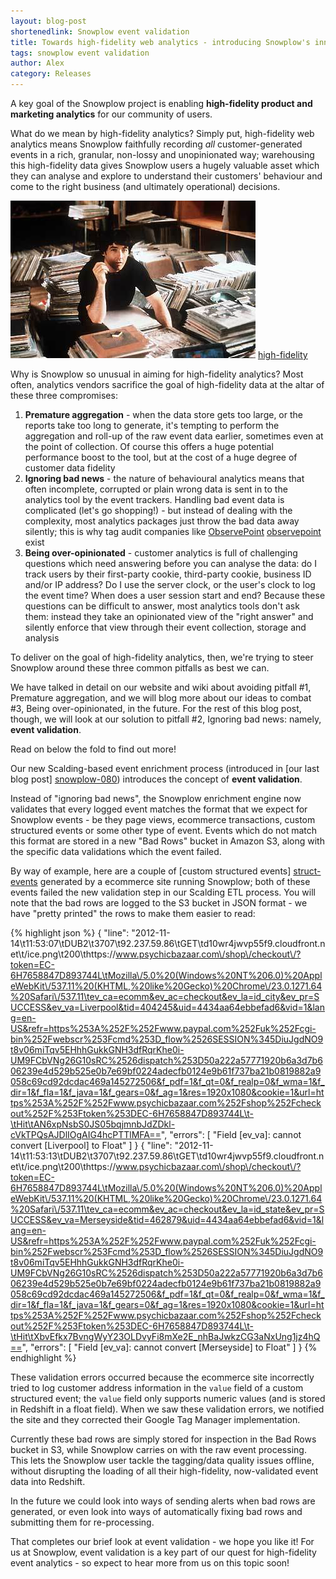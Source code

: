 ```yaml
---
layout: blog-post
shortenedlink: Snowplow event validation
title: Towards high-fidelity web analytics - introducing Snowplow's innovative new event validation capabilities
tags: snowplow event validation
author: Alex
category: Releases
---
```


A key goal of the Snowplow project is enabling **high-fidelity product and marketing analytics** for our community of users.

What do we mean by high-fidelity analytics? Simply put, high-fidelity web analytics means Snowplow faithfully recording _all_ customer-generated events in a rich, granular, non-lossy and unopinionated way; warehousing this high-fidelity data gives Snowplow users a hugely valuable asset which they can analyse and explore to understand their customers' behaviour and come to the right business (and ultimately operational) decisions.

![high-fidelity] [high-fidelity]

Why is Snowplow so unusual in aiming for high-fidelity analytics? Most often, analytics vendors sacrifice the goal of high-fidelity data at the altar of these three compromises:

1. **Premature aggregation** - when the data store gets too large, or the reports take too long to generate, it's tempting to perform the  aggregation and roll-up of the raw event data earlier, sometimes even at the point of collection. Of course this offers a huge potential performance boost to the tool, but at the cost of a huge degree of customer data fidelity
2. **Ignoring bad news** - the nature of behavioural analytics means that often incomplete, corrupted or plain wrong data is sent in to the analytics tool by the event trackers. Handling bad event data is complicated (let's go shopping!) - but instead of dealing with the complexity, most analytics packages just throw the bad data away silently; this is why tag audit companies like [ObservePoint] [observepoint] exist
3. **Being over-opinionated** - customer analytics is full of challenging questions which need answering before you can analyse the data: do I track users by their first-party cookie, third-party cookie, business ID and/or IP address? Do I use the server clock, or the user's clock to log the event time? When does a user session start and end? Because these questions can be difficult to answer, most analytics tools don't ask them: instead they take an opinionated view of the "right answer" and silently enforce that view through their event collection, storage and analysis

To deliver on the goal of high-fidelity analytics, then, we're trying to steer Snowplow around these three common pitfalls as best we can.

We have talked in detail on our website and wiki about avoiding pitfall #1, Premature aggregation, and we will blog more about our ideas to combat #3, Being over-opinionated, in the future. For the rest of this blog post, though, we will look at our solution to pitfall #2, Ignoring bad news: namely, **event validation**.

Read on below the fold to find out more!

<!--more-->

Our new Scalding-based event enrichment process (introduced in [our last blog post] [snowplow-080]) introduces the concept of **event validation**.

Instead of "ignoring bad news", the Snowplow enrichment engine now validates that every logged event matches the format that we expect for Snowplow events - be they page views, ecommerce transactions, custom structured events or some other type of event. Events which do not match this format are stored in a new "Bad Rows" bucket in Amazon S3, along with the specific data validations which the event failed.

By way of example, here are a couple of [custom structured events] [struct-events] generated by a ecommerce site running Snowplow; both of these events failed the new validation step in our Scalding ETL process. You will note that the bad rows are logged to the S3 bucket in JSON format - we have "pretty printed" the rows to make them easier to read:

{% highlight json %}
{
  "line": "2012-11-14\t11:53:07\tDUB2\t3707\t92.237.59.86\tGET\td10wr4jwvp55f9.cloudfront.net\t\/ice.png\t200\thttps:\/\/www.psychicbazaar.com\/shop\/checkout\/?token=EC-6H7658847D893744L\tMozilla\/5.0%20(Windows%20NT%206.0)%20AppleWebKit\/537.11%20(KHTML,%20like%20Gecko)%20Chrome\/23.0.1271.64%20Safari\/537.11\tev_ca=ecomm&ev_ac=checkout&ev_la=id_city&ev_pr=SUCCESS&ev_va=Liverpool&tid=404245&uid=4434aa64ebbefad6&vid=1&lang=en-US&refr=https%253A%252F%252Fwww.paypal.com%252Fuk%252Fcgi-bin%252Fwebscr%253Fcmd%253D_flow%2526SESSION%345DiuJgdNO9t8v06miTqv5EHhhGukkGNH3dfRqrKhe0i-UM9FCbVNg26G10sRC%2526dispatch%253D50a222a57771920b6a3d7b606239e4d529b525e0b7e69bf0224adecfb0124e9b61f737ba21b0819882a9058c69cd92dcdac469a145272506&f_pdf=1&f_qt=0&f_realp=0&f_wma=1&f_dir=1&f_fla=1&f_java=1&f_gears=0&f_ag=1&res=1920x1080&cookie=1&url=https%253A%252F%252Fwww.psychicbazaar.com%252Fshop%252Fcheckout%252F%253Ftoken%253DEC-6H7658847D893744L\t-\tHit\tAN6xpNsbS0JS05bqjmnbJdZDkl-cVkTPQsAJDlIOgAIG4hcPTTlMFA==",
  "errors": [
    "Field [ev_va]: cannot convert [Liverpool] to Float"
  ]
}
{
  "line": "2012-11-14\t11:53:13\tDUB2\t3707\t92.237.59.86\tGET\td10wr4jwvp55f9.cloudfront.net\t\/ice.png\t200\thttps:\/\/www.psychicbazaar.com\/shop\/checkout\/?token=EC-6H7658847D893744L\tMozilla\/5.0%20(Windows%20NT%206.0)%20AppleWebKit\/537.11%20(KHTML,%20like%20Gecko)%20Chrome\/23.0.1271.64%20Safari\/537.11\tev_ca=ecomm&ev_ac=checkout&ev_la=id_state&ev_pr=SUCCESS&ev_va=Merseyside&tid=462879&uid=4434aa64ebbefad6&vid=1&lang=en-US&refr=https%253A%252F%252Fwww.paypal.com%252Fuk%252Fcgi-bin%252Fwebscr%253Fcmd%253D_flow%2526SESSION%345DiuJgdNO9t8v06miTqv5EHhhGukkGNH3dfRqrKhe0i-UM9FCbVNg26G10sRC%2526dispatch%253D50a222a57771920b6a3d7b606239e4d529b525e0b7e69bf0224adecfb0124e9b61f737ba21b0819882a9058c69cd92dcdac469a145272506&f_pdf=1&f_qt=0&f_realp=0&f_wma=1&f_dir=1&f_fla=1&f_java=1&f_gears=0&f_ag=1&res=1920x1080&cookie=1&url=https%253A%252F%252Fwww.psychicbazaar.com%252Fshop%252Fcheckout%252F%253Ftoken%253DEC-6H7658847D893744L\t-\tHit\tXbvEfkx7BvngWyY23OLDvyFi8mXe2E_nhBaJwkzCG3aNxUng1jz4hQ==",
  "errors": [
    "Field [ev_va]: cannot convert [Merseyside] to Float"
  ]
}
{% endhighlight %}

These validation errors occurred because the ecommerce site incorrectly tried to log customer address information in the `value` field of a custom structured event; the `value` field only supports numeric values (and is stored in Redshift in a float field). When we saw these validation errors, we notified the site and they corrected their Google Tag Manager implementation.

Currently these bad rows are simply stored for inspection in the Bad Rows bucket in S3, while Snowplow carries on with the raw event processing. This lets the Snowplow user tackle the tagging/data quality issues offline, without disrupting the loading of all their high-fidelity, now-validated event data into Redshift.

In the future we could look into ways of sending alerts when bad rows are generated, or even look into ways of automatically fixing bad rows and submitting them for re-processing.

That completes our brief look at event validation - we hope you like it! For us at Snowplow, event validation is a key part of our quest for high-fidelity event analytics - so expect to hear more from us on this topic soon!

[high-fidelity]: /static/img/blog/2013/04/high-fidelity-2000.jpg
[observepoint]: http://www.observepoint.com/
[snowplow-080]: /blog/2013/04/03/snowplow-0.8.0-released-with-all-new-scalding-based-data-enrichment/
[struct-events]: https://github.com/snowplow/snowplow/wiki/snowplow-tracker-protocol#wiki-event
